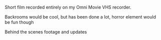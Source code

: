 
Short film recorded entirely on my Omni Movie VHS recorder. 

Backrooms would be cool, but has been done a lot, horror element would be fun though

Behind the scenes footage and updates

